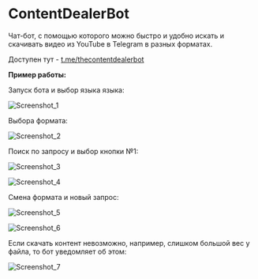 # ContentDealerBot

Чат-бот, с помощью которого можно быстро и удобно искать и скачивать видео из YouTube в Telegram в разных форматах. 

Доступен тут - [t.me/thecontentdealerbot](https://t.me/thecontentdealerbot)

**Пример работы:**

Запуск бота и выбор языка языка:

![Screenshot_1](https://github.com/user-attachments/assets/0878b30c-bca2-4a1e-8aa7-67453a629b03)

Выбора формата:

![Screenshot_2](https://github.com/user-attachments/assets/9a5602cd-a161-43e5-b6db-160eba470b88)

Поиск по запросу и выбор кнопки №1:

![Screenshot_3](https://github.com/user-attachments/assets/1935816e-9e6e-4a84-aa02-69abb3fec628)

![Screenshot_4](https://github.com/user-attachments/assets/cf546eb4-08c7-4556-bd88-c19395aae48c)

Смена формата и новый запрос:

![Screenshot_5](https://github.com/user-attachments/assets/adb207be-272a-413b-8005-89bbb04a32a2)

![Screenshot_6](https://github.com/user-attachments/assets/9ee32637-3812-44fa-a314-3061fa2bc01e)

Если скачать контент невозможно, например, слишком большой вес у файла, то бот уведомляет об этом:

![Screenshot_7](https://github.com/user-attachments/assets/2107076c-6b0d-40a1-823b-2731a6dd8e96)


